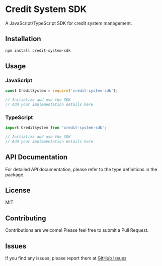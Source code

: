 # Credit System SDK

A JavaScript/TypeScript SDK for credit system management.

## Installation

```bash
npm install credit-system-sdk
```

## Usage

### JavaScript
```javascript
const CreditSystem = require('credit-system-sdk');

// Initialize and use the SDK
// Add your implementation details here
```

### TypeScript
```typescript
import CreditSystem from 'credit-system-sdk';

// Initialize and use the SDK
// Add your implementation details here
```

## API Documentation

For detailed API documentation, please refer to the type definitions in the package.

## License

MIT

## Contributing

Contributions are welcome! Please feel free to submit a Pull Request.

## Issues

If you find any issues, please report them at [GitHub Issues](https://github.com/developersupreme/credit-system-sdk/issues)